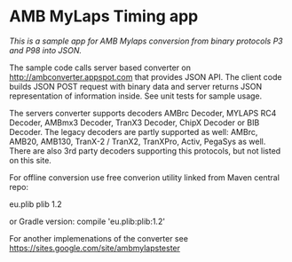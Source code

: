 AMB MyLaps Timing app
===============

*This is a sample app for AMB Mylaps conversion from binary protocols P3 and P98 into JSON.*
 
The sample code calls server based converter on http://ambconverter.appspot.com that provides JSON API.
The client code builds JSON POST request with binary data and server returns JSON representation of information inside. See unit tests for sample usage.

The servers converter supports decoders AMBrc Decoder, MYLAPS RC4 Decoder, AMBmx3 Decoder, TranX3 Decoder, ChipX Decoder or BIB Decoder. 
The legacy decoders are partly supported as well: AMBrc, AMB20, AMB130, TranX-2 / TranX2, TranXPro, Activ, PegaSys as well. 
There are also 3rd party decoders supporting this protocols, but not listed on this site.

For offline conversion use free converion utility linked from Maven central repo:

 <dependency>
     <groupId>eu.plib</groupId>
     <artifactId>plib</artifactId>
     <version>1.2</version>
 </dependency>

or Gradle version:
 compile 'eu.plib:plib:1.2'

For another implemenations of the converter see https://sites.google.com/site/ambmylapstester

